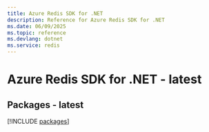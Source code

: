 ```yaml
---
title: Azure Redis SDK for .NET
description: Reference for Azure Redis SDK for .NET
ms.date: 06/09/2025
ms.topic: reference
ms.devlang: dotnet
ms.service: redis
---
```

# Azure Redis SDK for .NET - latest
## Packages - latest
[!INCLUDE [packages](redis-index.md)]
